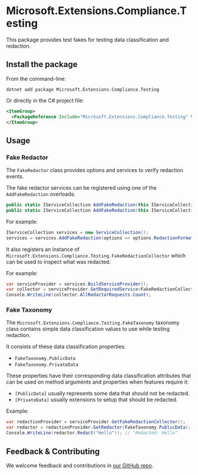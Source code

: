 # Microsoft.Extensions.Compliance.Testing

This package provides test fakes for testing data classification and redaction.

## Install the package

From the command-line:

```dotnetcli
dotnet add package Microsoft.Extensions.Compliance.Testing
```

Or directly in the C# project file:

```xml
<ItemGroup>
  <PackageReference Include="Microsoft.Extensions.Compliance.Testing" Version="[CURRENTVERSION]" />
</ItemGroup>
```

## Usage

### Fake Redactor

The `FakeRedactor` class provides options and services to verify redaction events.

The fake redactor services can be registered using one of the `AddFakeRedaction` overloads:

```csharp
public static IServiceCollection AddFakeRedaction(this IServiceCollection services);
public static IServiceCollection AddFakeRedaction(this IServiceCollection services, Action<FakeRedactorOptions> configure);
```

For example:

```csharp
IServiceCollection services = new ServiceCollection();
services = services.AddFakeRedaction(options => options.RedactionFormat = "Redacted: {0}");
```

It also registers an instance of `Microsoft.Extensions.Compliance.Testing.FakeRedactionCollector` which can be used to inspect what was redacted.

For example:

```csharp
var serviceProvider = services.BuildServiceProvider();
var collector = serviceProvider.GetRequiredService<FakeRedactionCollector>();
Console.WriteLine(collector.AllRedactorRequests.Count); 
```

### Fake Taxonomy

The `Microsoft.Extensions.Compliance.Testing.FakeTaxonomy` taxonomy class contains simple data classification values to use while testing redaction.

It consists of these data classification properties:

- `FakeTaxonomy.PublicData`
- `FakeTaxonomy.PrivateData`

These properties have their corresponding data classification attributes that can be used on method arguments and properties when features require it:

- `[PublicData]` usually represents some data that should not be redacted.
- `[PrivateData]` usually extensions to setup that should be redacted.

Example:

```csharp
var redactionProvider = serviceProvider.GetFakeRedactionCollector();
var redactor = redactionProvider.GetRedactor(FakeTaxonomy.PublicData);
Console.WriteLine(redactor.Redact("Hello")); // "Redacted: Hello"
```

## Feedback & Contributing

We welcome feedback and contributions in [our GitHub repo](https://github.com/dotnet/extensions).
